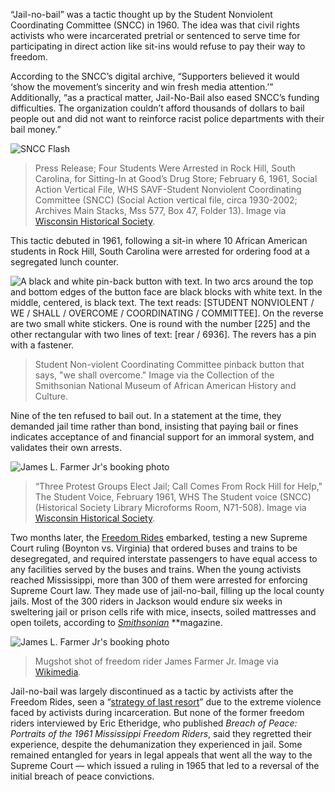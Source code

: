 “Jail-no-bail” was a tactic thought up by the Student Nonviolent Coordinating Committee (SNCC) in 1960. The idea was that civil rights activists who were incarcerated pretrial or sentenced to serve time for participating in direct action like sit-ins would refuse to pay their way to freedom.

According to the SNCC’s digital archive, “Supporters believed it would ‘show the movement’s sincerity and win fresh media attention.’” Additionally, “as a practical matter, Jail-No-Bail also eased SNCC’s funding difficulties. The organization couldn’t afford thousands of dollars to bail people out and did not want to reinforce racist police departments with their bail money.”


![SNCC Flash](/da4a/assets/images/actions/jail-court-solidarity/jail-no-bail/sncc-flash.jpg)
> Press Release; Four Students Were Arrested in Rock Hill, South Carolina, for Sitting-In at Good’s Drug Store; February 6, 1961, Social Action Vertical File, WHS SAVF-Student Nonviolent Coordinating Committee (SNCC) (Social Action vertical file, circa 1930-2002; Archives Main Stacks, Mss 577, Box 47, Folder 13). Image via [Wisconsin Historical Society](http://content.wisconsinhistory.org/cdm/ref/collection/p15932coll2/id/66664).


This tactic debuted in 1961, following a sit-in where 10 African American students in Rock Hill, South Carolina were arrested for ordering food at a segregated lunch counter.

![A black and white pin-back button with text. In two arcs around the top and bottom edges of the button face are black blocks with white text. In the middle, centered, is black text. The text reads: [STUDENT NONVIOLENT / WE / SHALL / OVERCOME / COORDINATING / COMMITTEE]. On the reverse are two small white stickers. One is round with the number [225] and the other rectangular with two lines of text: [rear / 6936]. The revers has a pin with a fastener.](/da4a/assets/images/actions/jail-court-solidarity/jail-no-bail/sncc-button.jpg)
> Student Non-violent Coordinating Committee pinback button that says, "we shall overcome." Image via the Collection of the Smithsonian National Museum of African American History and Culture.

Nine of the ten refused to bail out. In a statement at the time, they demanded jail time rather than bond, insisting that paying bail or fines indicates acceptance of and financial support for an immoral system, and validates their own arrests.

![James L. Farmer Jr's booking photo](/da4a/assets/images/actions/jail-court-solidarity/jail-no-bail/student-voice.jpg)
> “Three Protest Groups Elect Jail; Call Comes From Rock Hill for Help," The Student Voice, February 1961, WHS The Student voice (SNCC) (Historical Society Library Microforms Room, N71-508). Image via [Wisconsin Historical Society](http://content.wisconsinhistory.org/cdm/ref/collection/p15932coll2/id/66664).


Two months later, the [Freedom Rides](http://www.core-online.org/History/freedom%20rides.htm) embarked, testing a new Supreme Court ruling (Boynton vs. Virginia) that ordered buses and trains to be desegregated, and required interstate passengers to have equal access to any facilities served by the buses and trains. When the young activists reached Mississippi, more than 300 of them were arrested for enforcing Supreme Court law. They made use of jail-no-bail, filling up the local county jails. Most of the 300 riders in Jackson would endure six weeks in sweltering jail or prison cells rife with mice, insects, soiled mattresses and open toilets, according to [*Smithsonian*](https://www.smithsonianmag.com/history/the-freedom-riders-then-and-now-45351758/) **magazine.

![James L. Farmer Jr's booking photo](/da4a/assets/images/actions/jail-court-solidarity/jail-no-bail/James_L_Farmer_Jr_mugsthot_1961.jpg)
> Mugshot shot of freedom rider James Farmer Jr. Image via [Wikimedia](https://en.wikipedia.org/wiki/James_Farmer#/media/File:James_L_Farmer_Jr_mugsthot_1961.jpg).

Jail-no-bail was largely discontinued as a tactic by activists after the Freedom Rides, seen a “[strategy of last resort](https://www.crmvet.org/tim/timhis61.htm#1961rockhill)” due to the extreme violence faced by activists during incarceration. But none of the former freedom riders interviewed by Eric Etheridge, who published *Breach of Peace: Portraits of the 1961 Mississippi Freedom Riders*, said they regretted their experience, despite the dehumanization they experienced in jail. Some remained entangled for years in legal appeals that went all the way to the Supreme Court — which issued a ruling in 1965 that led to a reversal of the initial breach of peace convictions.
